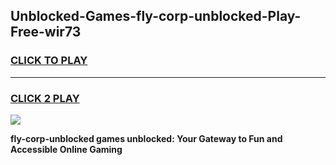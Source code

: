 
## Unblocked-Games-fly-corp-unblocked-Play-Free-wir73
<h3>
<a href="https://premium76.site?title=fly-corp-unblocked&ref=10A">CLICK TO PLAY</a></h3>
<hr>

<h3>
<a href="https://premium76.site?title=fly-corp-unblocked&ref=10A">CLICK 2 PLAY</a>
  
</h3>

<a href="https://premium76.site?title=fly-corp-unblocked&ref=10A"><img src="https://clearcache.store/games.png"></a>


**fly-corp-unblocked games unblocked: Your Gateway to Fun and Accessible Online Gaming**
